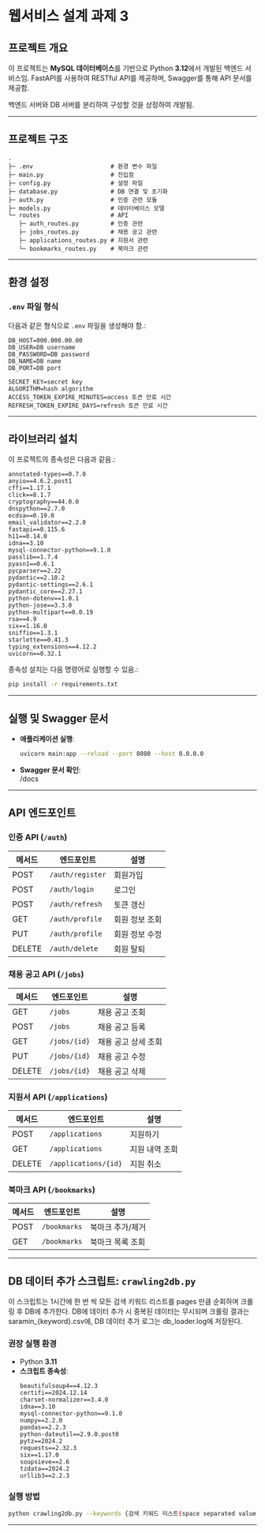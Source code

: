 # 웹서비스 설계 과제 3

## 프로젝트 개요
이 프로젝트는 **MySQL 데이터베이스**를 기반으로 Python **3.12**에서 개발된 백엔드 서비스임.
FastAPI를 사용하여 RESTful API를 제공하며, Swagger를 통해 API 문서를 제공함.

백엔드 서버와 DB 서버를 분리하여 구성할 것을 상정하여 개발됨.

---

## 프로젝트 구조
```plaintext
.
├─ .env                      # 환경 변수 파일
├─ main.py                   # 진입점
├─ config.py                 # 설정 파일
├─ database.py               # DB 연결 및 초기화
├─ auth.py                   # 인증 관련 모듈
├─ models.py                 # 데이터베이스 모델
└─ routes                    # API
   ├─ auth_routes.py         # 인증 관련
   ├─ jobs_routes.py         # 채용 공고 관련
   ├─ applications_routes.py # 지원서 관련
   └─ bookmarks_routes.py    # 북마크 관련
```

---

## 환경 설정

### `.env` 파일 형식
다음과 같은 형식으로 `.env` 파일을 생성해야 함.:
```plaintext
DB_HOST=000.000.00.00
DB_USER=DB username
DB_PASSWORD=DB password
DB_NAME=DB name
DB_PORT=DB port

SECRET_KEY=secret key
ALGORITHM=hash algorithm
ACCESS_TOKEN_EXPIRE_MINUTES=access 토큰 만료 시간
REFRESH_TOKEN_EXPIRE_DAYS=refresh 토큰 만료 시간
```

---

## 라이브러리 설치
이 프로젝트의 종속성은 다음과 같음.:
```plaintext
annotated-types==0.7.0
anyio==4.6.2.post1
cffi==1.17.1
click==8.1.7
cryptography==44.0.0
dnspython==2.7.0
ecdsa==0.19.0
email_validator==2.2.0
fastapi==0.115.6
h11==0.14.0
idna==3.10
mysql-connector-python==9.1.0
passlib==1.7.4
pyasn1==0.6.1
pycparser==2.22
pydantic==2.10.2
pydantic-settings==2.6.1
pydantic_core==2.27.1
python-dotenv==1.0.1
python-jose==3.3.0
python-multipart==0.0.19
rsa==4.9
six==1.16.0
sniffio==1.3.1
starlette==0.41.3
typing_extensions==4.12.2
uvicorn==0.32.1
```

종속성 설치는 다음 명령어로 실행할 수 있음.:
```bash
pip install -r requirements.txt
```

---

## 실행 및 Swagger 문서
- **애플리케이션 실행**:  
  ```bash
  uvicorn main:app --reload --port 8080 --host 0.0.0.0
  ```
- **Swagger 문서 확인**:  
  /docs

---

## API 엔드포인트

### 인증 API (`/auth`)
| 메서드 | 엔드포인트          | 설명                |
|--------|---------------------|---------------------|
| POST   | `/auth/register`    | 회원가입            |
| POST   | `/auth/login`       | 로그인              |
| POST   | `/auth/refresh`     | 토큰 갱신           |
| GET    | `/auth/profile`     | 회원 정보 조회      |
| PUT    | `/auth/profile`     | 회원 정보 수정      |
| DELETE | `/auth/delete`      | 회원 탈퇴           |

### 채용 공고 API (`/jobs`)
| 메서드 | 엔드포인트          | 설명                |
|--------|---------------------|---------------------|
| GET    | `/jobs`             | 채용 공고 조회      |
| POST   | `/jobs`             | 채용 공고 등록      |
| GET    | `/jobs/{id}`        | 채용 공고 상세 조회 |
| PUT    | `/jobs/{id}`        | 채용 공고 수정      |
| DELETE | `/jobs/{id}`        | 채용 공고 삭제      |

### 지원서 API (`/applications`)
| 메서드 | 엔드포인트          | 설명                |
|--------|---------------------|---------------------|
| POST   | `/applications`     | 지원하기            |
| GET    | `/applications`     | 지원 내역 조회      |
| DELETE | `/applications/{id}`| 지원 취소           |

### 북마크 API (`/bookmarks`)
| 메서드 | 엔드포인트          | 설명                |
|--------|---------------------|---------------------|
| POST   | `/bookmarks`        | 북마크 추가/제거    |
| GET    | `/bookmarks`        | 북마크 목록 조회    |

---

## DB 데이터 추가 스크립트: `crawling2db.py`
이 스크립트는 1시간에 한 번 씩 모든 검색 키워드 리스트를 pages 만큼 순회하며 크롤링 후 DB에 추가한다.
DB에 데이터 추가 시 중복된 데이터는 무시되며 크롤링 결과는 saramin_{keyword}.csv에, DB 데이터 추가 로그는 db_loader.log에 저장된다.


### 권장 실행 환경
- Python **3.11**
- **스크립트 종속성**:
  ```plaintext
  beautifulsoup4==4.12.3
  certifi==2024.12.14
  charset-normalizer==3.4.0
  idna==3.10
  mysql-connector-python==9.1.0
  numpy==2.2.0
  pandas==2.2.3
  python-dateutil==2.9.0.post0
  pytz==2024.2
  requests==2.32.3
  six==1.17.0
  soupsieve==2.6
  tzdata==2024.2
  urllib3==2.2.3
  ```

### 실행 방법
```bash
python crawling2db.py --keywords {검색 키워드 리스트(space separated values)} --pages {페이지}
```
---
